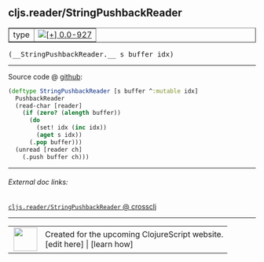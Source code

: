 ## cljs.reader/StringPushbackReader



 <table border="1">
<tr>
<td>type</td>
<td><a href="https://github.com/cljsinfo/cljs-api-docs/tree/0.0-927"><img valign="middle" alt="[+] 0.0-927" title="Added in 0.0-927" src="https://img.shields.io/badge/+-0.0--927-lightgrey.svg"></a> </td>
</tr>
</table>


 <samp>
(__StringPushbackReader.__ s buffer idx)<br>
</samp>

---







Source code @ [github](https://github.com/clojure/clojurescript/blob/r2268/src/cljs/cljs/reader.cljs#L17-L26):

```clj
(deftype StringPushbackReader [s buffer ^:mutable idx]
  PushbackReader
  (read-char [reader]
    (if (zero? (alength buffer))
      (do
        (set! idx (inc idx))
        (aget s idx))
      (.pop buffer)))
  (unread [reader ch]
    (.push buffer ch)))
```

<!--
Repo - tag - source tree - lines:

 <pre>
clojurescript @ r2268
└── src
    └── cljs
        └── cljs
            └── <ins>[reader.cljs:17-26](https://github.com/clojure/clojurescript/blob/r2268/src/cljs/cljs/reader.cljs#L17-L26)</ins>
</pre>

-->

---



###### External doc links:

[`cljs.reader/StringPushbackReader` @ crossclj](http://crossclj.info/fun/cljs.reader.cljs/StringPushbackReader.html)<br>

---

 <table>
<tr><td>
<img valign="middle" align="right" width="48px" src="http://i.imgur.com/Hi20huC.png">
</td><td>
Created for the upcoming ClojureScript website.<br>
[edit here] | [learn how]
</td></tr></table>

[edit here]:https://github.com/cljsinfo/cljs-api-docs/blob/master/cljsdoc/cljs.reader/StringPushbackReader.cljsdoc
[learn how]:https://github.com/cljsinfo/cljs-api-docs/wiki/cljsdoc-files

<!--

This information was too distracting to show to readers, but I'll leave it
commented here since it is helpful to:

- pretty-print the data used to generate this document
- and show how to retrieve that data



The API data for this symbol:

```clj
{:ns "cljs.reader",
 :name "StringPushbackReader",
 :type "type",
 :signature ["[s buffer idx]"],
 :source {:code "(deftype StringPushbackReader [s buffer ^:mutable idx]\n  PushbackReader\n  (read-char [reader]\n    (if (zero? (alength buffer))\n      (do\n        (set! idx (inc idx))\n        (aget s idx))\n      (.pop buffer)))\n  (unread [reader ch]\n    (.push buffer ch)))",
          :title "Source code",
          :repo "clojurescript",
          :tag "r2268",
          :filename "src/cljs/cljs/reader.cljs",
          :lines [17 26]},
 :full-name "cljs.reader/StringPushbackReader",
 :full-name-encode "cljs.reader/StringPushbackReader",
 :history [["+" "0.0-927"]]}

```

Retrieve the API data for this symbol:

```clj
;; from Clojure REPL
(require '[clojure.edn :as edn])
(-> (slurp "https://raw.githubusercontent.com/cljsinfo/cljs-api-docs/catalog/cljs-api.edn")
    (edn/read-string)
    (get-in [:symbols "cljs.reader/StringPushbackReader"]))
```

-->
